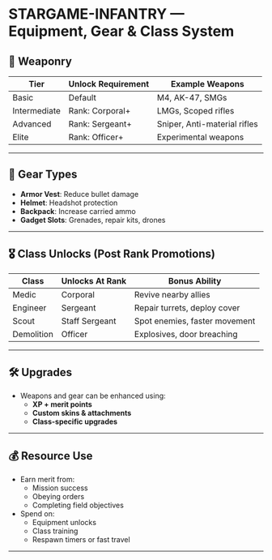 # STARGAME-INFANTRY — Equipment, Gear & Class System

## 🔫 Weaponry

| Tier         | Unlock Requirement     | Example Weapons               |
|--------------|------------------------|-------------------------------|
| Basic        | Default                | M4, AK-47, SMGs               |
| Intermediate | Rank: Corporal+        | LMGs, Scoped rifles           |
| Advanced     | Rank: Sergeant+        | Sniper, Anti-material rifles  |
| Elite        | Rank: Officer+         | Experimental weapons          |

---

## 🧥 Gear Types

- **Armor Vest**: Reduce bullet damage
- **Helmet**: Headshot protection
- **Backpack**: Increase carried ammo
- **Gadget Slots**: Grenades, repair kits, drones

---

## 🎖️ Class Unlocks (Post Rank Promotions)

| Class        | Unlocks At Rank | Bonus Ability                   |
|--------------|------------------|---------------------------------|
| Medic        | Corporal         | Revive nearby allies            |
| Engineer     | Sergeant         | Repair turrets, deploy cover    |
| Scout        | Staff Sergeant   | Spot enemies, faster movement   |
| Demolition   | Officer          | Explosives, door breaching      |

---

## 🛠️ Upgrades

- Weapons and gear can be enhanced using:
  - **XP + merit points**
  - **Custom skins & attachments**
  - **Class-specific upgrades**

---

## 💰 Resource Use

- Earn merit from:
  - Mission success
  - Obeying orders
  - Completing field objectives
- Spend on:
  - Equipment unlocks
  - Class training
  - Respawn timers or fast travel

---